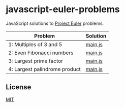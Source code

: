 # javascript-euler-problems

JavaScript solutions to [Project Euler](https://projecteuler.net/) problems.

| Problem                       | Solution                |
| ----------------------------- | ----------------------- |
| 1: Multiples of 3 and 5       | [main.js](/001/main.js) |
| 2: Even Fibonacci numbers     | [main.js](/002/main.js) |
| 3: Largest prime factor       | [main.js](/003/main.js) |
| 4: Largest palindrome product | [main.js](/004/main.js) |

## License

[MIT](LICENSE)
